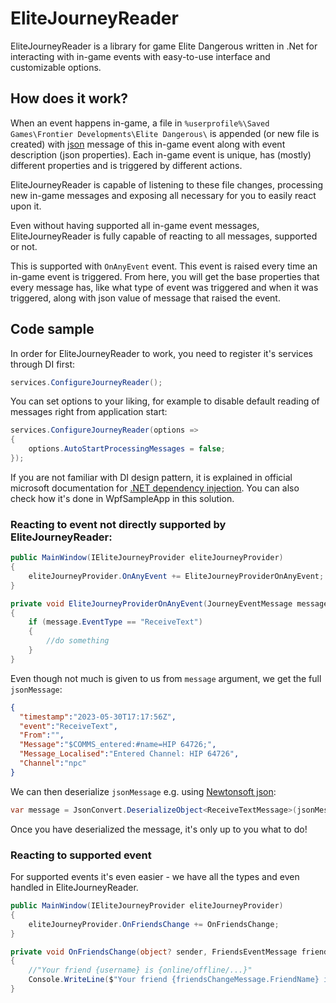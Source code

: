 # EliteJourneyReader
EliteJourneyReader is a library for game Elite Dangerous written in .Net for interacting with in-game events with easy-to-use interface and customizable options.

## How does it work?
When an event happens in-game, a file in `%userprofile%\Saved Games\Frontier Developments\Elite Dangerous\` is appended (or new file is created) with [json](https://json-schema.org/learn/getting-started-step-by-step) message of this in-game event along with event description (json properties).
Each in-game event is unique, has (mostly) different properties and is triggered by different actions.

EliteJourneyReader is capable of listening to these file changes, processing new in-game messages and exposing all necessary for you to easily react upon it.

Even without having supported all in-game event messages, EliteJourneyReader is fully capable of reacting to all messages, supported or not.

This is supported with `OnAnyEvent` event. This event is raised every time an in-game event is triggered.
From here, you will get the base properties that every message has, like what type of event was triggered and when it was triggered,
along with json value of message that raised the event.

## Code sample
In order for EliteJourneyReader to work, you need to register it's services through DI first:
```C#
services.ConfigureJourneyReader();
```

You can set options to your liking, for example to disable default reading of messages right from application start:

```C#
services.ConfigureJourneyReader(options =>
{
    options.AutoStartProcessingMessages = false;
});
```
If you are not familiar with DI design pattern, it is explained in official microsoft documentation for [.NET dependency injection](https://learn.microsoft.com/en-us/dotnet/core/extensions/dependency-injection).
You can also check how it's done in <c>WpfSampleApp</c> in this solution.

### Reacting to event not directly supported by EliteJourneyReader:

```C#
public MainWindow(IEliteJourneyProvider eliteJourneyProvider)
{
    eliteJourneyProvider.OnAnyEvent += EliteJourneyProviderOnAnyEvent;
}

private void EliteJourneyProviderOnAnyEvent(JourneyEventMessage message, string jsonMessage)
{
    if (message.EventType == "ReceiveText")
    {
        //do something
    }
}
```

Even though not much is given to us from ``message`` argument, we get the full ``jsonMessage``:
```json
{ 
  "timestamp":"2023-05-30T17:17:56Z", 
  "event":"ReceiveText", 
  "From":"", 
  "Message":"$COMMS_entered:#name=HIP 64726;", 
  "Message_Localised":"Entered Channel: HIP 64726", 
  "Channel":"npc"
}
```

We can then deserialize ``jsonMessage`` e.g. using [Newtonsoft json](https://www.newtonsoft.com/json):
```C#
var message = JsonConvert.DeserializeObject<ReceiveTextMessage>(jsonMessage);
```

Once you have deserialized the message, it's only up to you what to do!

### Reacting to supported event
For supported events it's even easier - we have all the types and even handled in EliteJourneyReader.

```C#
public MainWindow(IEliteJourneyProvider eliteJourneyProvider)
{
    eliteJourneyProvider.OnFriendsChange += OnFriendsChange;
}

private void OnFriendsChange(object? sender, FriendsEventMessage friendsChangeMessage)
{
    //"Your friend {username} is {online/offline/...}"
    Console.WriteLine($"Your friend {friendsChangeMessage.FriendName} is {friendsChangeMessage.Status}!");
}
```
